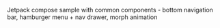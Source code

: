 Jetpack compose sample with common components - bottom navigation bar, hamburger menu + nav drawer, morph animation

